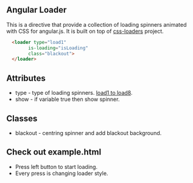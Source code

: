 ## Angular Loader

This is a directive that provide a collection of loading spinners animated with CSS for angular.js. It is built on top of [css-loaders](https://github.com/lukehaas/css-loaders) project. 

```html
  <loader type="load1"
        is-loading="isLoading"
        class="blackout">
  </loader>
```

## Attributes

* type - type of loading spinners. [load1 to load8](http://projects.lukehaas.me/css-loaders/).
* show - if variable true then show spinner.

## Classes 

* blackout - centring spinner and add blackout background.

## Check out example.html

* Press left button to start loading.
* Every press is changing loader style.
